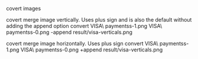 covert images

covert merge image vertically. Uses plus sign and is also the default without adding the append option
convert VISA\ paymentss-1.png VISA\ paymentss-0.png -append result/visa-verticals.png



covert merge image horizontally. Uses plus sign 
convert VISA\ paymentss-1.png VISA\ paymentss-0.png +append result/visa-verticals.png

